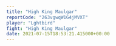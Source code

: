 ```yaml
---
title: "High King Maulgar"
reportCode: "263vgwqW1G4jMVXT"
player: "Lghtbird"
fight: "High King Maulgar"
date: 2021-07-15T18:53:21.415000+00:00
---
```

